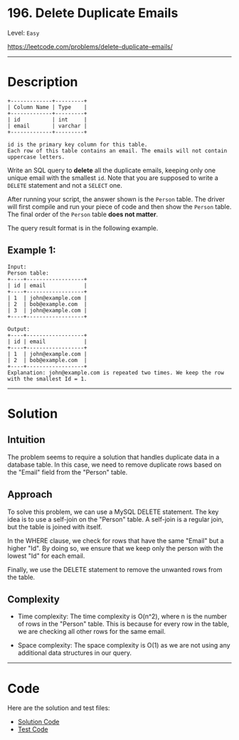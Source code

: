 # 196. Delete Duplicate Emails

Level: `Easy`

https://leetcode.com/problems/delete-duplicate-emails/

---

# Description


    +-------------+---------+
    | Column Name | Type    |
    +-------------+---------+
    | id          | int     |
    | email       | varchar |
    +-------------+---------+
    
    id is the primary key column for this table.
    Each row of this table contains an email. The emails will not contain uppercase letters.


Write an SQL query to **delete** all the duplicate emails, keeping only one unique email with the smallest `id`. Note that you are supposed to write a `DELETE` statement and not a `SELECT` one.

After running your script, the answer shown is the `Person` table. The driver will first compile and run your piece of code and then show the `Person` table. The final order of the `Person` table **does not matter**.

The query result format is in the following example.

## Example 1:

    Input:
    Person table:
    +----+------------------+
    | id | email            |
    +----+------------------+
    | 1  | john@example.com |
    | 2  | bob@example.com  |
    | 3  | john@example.com |
    +----+------------------+

    Output:
    +----+------------------+
    | id | email            |
    +----+------------------+
    | 1  | john@example.com |
    | 2  | bob@example.com  |
    +----+------------------+
    Explanation: john@example.com is repeated two times. We keep the row with the smallest Id = 1.

---

# Solution

## Intuition
The problem seems to require a solution that handles duplicate data in a database table. In this case, we need to remove duplicate rows based on the "Email" field from the "Person" table.

## Approach
To solve this problem, we can use a MySQL DELETE statement. The key idea is to use a self-join on the "Person" table. A self-join is a regular join, but the table is joined with itself.

In the WHERE clause, we check for rows that have the same "Email" but a higher "Id". By doing so, we ensure that we keep only the person with the lowest "Id" for each email.

Finally, we use the DELETE statement to remove the unwanted rows from the table.

## Complexity
- Time complexity:
  The time complexity is O(n^2), where n is the number of rows in the "Person" table. This is because for every row in the table, we are checking all other rows for the same email.

- Space complexity:
  The space complexity is O(1) as we are not using any additional data structures in our query.

---

# Code
Here are the solution and test files:
- [Solution Code](./solution.sql)
- [Test Code](./solution_test.go)